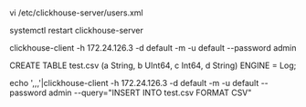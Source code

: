 #

vi /etc/clickhouse-server/users.xml

systemctl restart clickhouse-server

clickhouse-client -h 172.24.126.3   -d default -m -u default  --password admin

CREATE TABLE test.csv (a String, b UInt64, c Int64, d String) ENGINE = Log;

echo ',,,'|clickhouse-client -h 172.24.126.3   -d default -m -u default  --password admin  --query="INSERT INTO test.csv FORMAT CSV"

